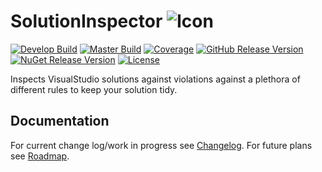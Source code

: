# SolutionInspector ![Icon](https://raw.githubusercontent.com/chrischu/SolutionInspector/master/media/icon.png)
[![Develop Build](https://img.shields.io/appveyor/ci/chrischu/SolutionInspector/develop.svg?label=develop&style=flat)](https://ci.appveyor.com/project/chrischu/solutioninspector)
[![Master Build](https://img.shields.io/appveyor/ci/chrischu/SolutionInspector/master.svg?label=master&style=flat)](https://ci.appveyor.com/project/chrischu/solutioninspector)
[![Coverage](http://chrischu.github.io/SolutionInspector/CoverageReports/coverageBadge.svg)](http://chrischu.github.io/SolutionInspector/CoverageReports/coverageReport.html)
[![GitHub Release Version](https://img.shields.io/github/release/chrischu/SolutionInspector.svg?label=GitHub%20Release&style=flat)](https://github.com/chrischu/SolutionInspector/releases)
[![NuGet Release Version](https://img.shields.io/nuget/v/SolutionInspector.Api.svg?label=NuGet%20Release&style=flat)](https://www.nuget.org/packages/SolutionInspector.Api/)
[![License](https://img.shields.io/github/license/chrischu/SolutionInspector.svg?style=flat)](https://raw.githubusercontent.com/chrischu/SolutionInspector/master/LICENSE)

Inspects VisualStudio solutions against violations against a plethora of different rules to keep your solution tidy.

## Documentation
For current change log/work in progress see [Changelog](CHANGELOG.md).
For future plans see [Roadmap](ROADMAP.md).